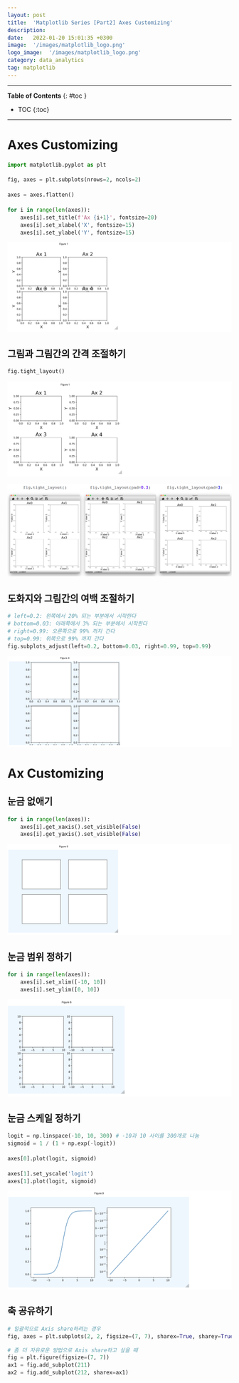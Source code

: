 ```yaml
---
layout: post
title:  'Matplotlib Series [Part2] Axes Customizing'
description: 
date:   2022-01-20 15:01:35 +0300
image:  '/images/matplotlib_logo.png'
logo_image:  '/images/matplotlib_logo.png'
category: data_analytics
tag: matplotlib
---
```

---
**Table of Contents**
{: #toc }
*  TOC
{:toc}

--- 


# Axes Customizing

```py
import matplotlib.pyplot as plt

fig, axes = plt.subplots(nrows=2, ncols=2)

axes = axes.flatten()

for i in range(len(axes)):
    axes[i].set_title(f'Ax {i+1}', fontsize=20)
    axes[i].set_xlabel('X', fontsize=15)
    axes[i].set_ylabel('Y', fontsize=15)
```

![](/images/matplot_7.png)

## 그림과 그림간의 간격 조절하기

```py
fig.tight_layout()
```

![](/images/matplot_8.png)

![](/images/plt_18.png)

## 도화지와 그림간의 여백 조절하기

```py
# left=0.2: 왼쪽에서 20% 되는 부분에서 시작한다
# bottom=0.03: 아래쪽에서 3% 되는 부분에서 시작한다
# right=0.99: 오른쪽으로 99% 까지 간다
# top=0.99: 위쪽으로 99% 까지 간다
fig.subplots_adjust(left=0.2, bottom=0.03, right=0.99, top=0.99)
```

![](/images/matplot_9.png)



# Ax Customizing

## 눈금 없애기


```py
for i in range(len(axes)):
    axes[i].get_xaxis().set_visible(False)
    axes[i].get_yaxis().set_visible(False)
```

![](/images/matplot_10.png)



## 눈금 범위 정하기

```py
for i in range(len(axes)):
    axes[i].set_xlim([-10, 10])
    axes[i].set_ylim([0, 10])
```

![](/images/matplot_11.png)


## 눈금 스케일 정하기

```py
logit = np.linspace(-10, 10, 300) # -10과 10 사이를 300개로 나눔
sigmoid = 1 / (1 + np.exp(-logit))

axes[0].plot(logit, sigmoid)

axes[1].set_yscale('logit')
axes[1].plot(logit, sigmoid)
```

![](/images/matplot_12.png)

## 축 공유하기

```py
# 일괄적으로 Axis share하려는 경우
fig, axes = plt.subplots(2, 2, figsize=(7, 7), sharex=True, sharey=True)
```

```py
# 좀 더 자유로운 방법으로 Axis share하고 싶을 때
fig = plt.figure(figsize=(7, 7))
ax1 = fig.add_subplot(211)
ax2 = fig.add_subplot(212, sharex=ax1)
```

































